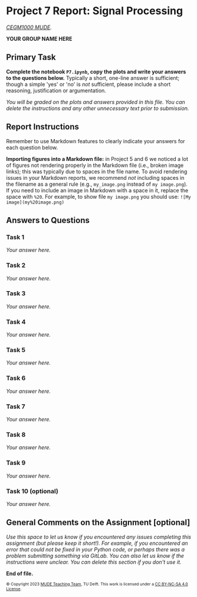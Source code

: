# Project 7 Report: Signal Processing

*[CEGM1000 MUDE](http://mude.citg.tudelft.nl/).*

**YOUR GROUP NAME HERE**


## Primary Task

**Complete the notebook `P7.ipynb`, copy the plots and write your answers to the questions below.** Typically a short, one-line answer is sufficient; though a simple 'yes' or 'no' is _not_ sufficient, please include a short reasoning, justification or argumentation.

_You will be graded on the plots and answers provided in this file. You can delete the instructions and any other unnecessary text prior to submission._

## Report Instructions

Remember to use Markdown features to clearly indicate your answers for each question below. 

**Importing figures into a Markdown file:** in Project 5 and 6 we noticed a lot of figures not rendering properly in the Markdown file (i.e., broken image links); this was typically due to spaces in the file name. To avoid rendering issues in your Markdown reports, we recommend *not* including spaces in the filename as a general rule (e.g., `my_image.png` instead of `my image.png`). If you need to include an image in Markdown with a space in it, replace the space with `%20`. For example, to show file `my image.png` you should use: `![My image](my%20image.png)`

## Answers to Questions

### Task 1

_Your answer here._

### Task 2

_Your answer here._

### Task 3

_Your answer here._

### Task 4

_Your answer here._

### Task 5

_Your answer here._

### Task 6

_Your answer here._

### Task 7

_Your answer here._

### Task 8

_Your answer here._

### Task 9

_Your answer here._

### Task 10 (optional)

_Your answer here._


## General Comments on the Assignment [optional]

_Use this space to let us know if you encountered any issues completing this assignment (but please keep it short!). For example, if you encountered an error that could not be fixed in your Python code, or perhaps there was a problem submitting something via GitLab. You can also let us know if the instructions were unclear. You can delete this section if you don't use it._

**End of file.**

<span style="font-size: 75%">
&copy; Copyright 2023 <a rel="MUDE Team" href="https://studiegids.tudelft.nl/a101_displayCourse.do?course_id=65595">MUDE Teaching Team</a>, TU Delft. This work is licensed under a <a rel="license" href="http://creativecommons.org/licenses/by-nc-sa/4.0/">CC BY-NC-SA 4.0 License</a>.
